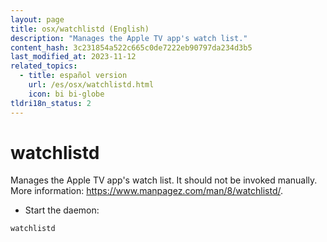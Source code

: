 ```yaml
---
layout: page
title: osx/watchlistd (English)
description: "Manages the Apple TV app's watch list."
content_hash: 3c231854a522c665c0de7222eb90797da234d3b5
last_modified_at: 2023-11-12
related_topics:
  - title: español version
    url: /es/osx/watchlistd.html
    icon: bi bi-globe
tldri18n_status: 2
---
```

# watchlistd

Manages the Apple TV app's watch list.
It should not be invoked manually.
More information: <https://www.manpagez.com/man/8/watchlistd/>.

- Start the daemon:

`watchlistd`
